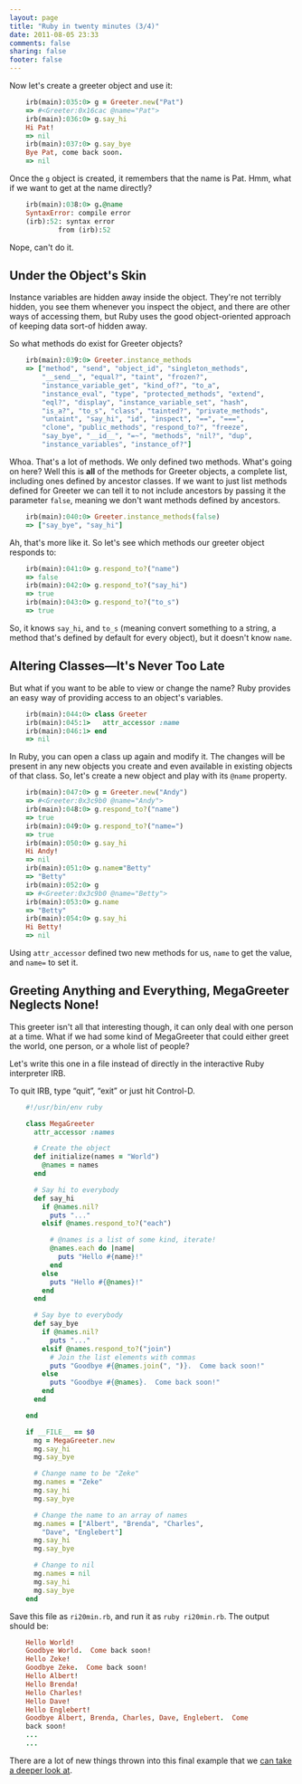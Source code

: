```yaml
---
layout: page
title: "Ruby in twenty minutes (3/4)"
date: 2011-08-05 23:33
comments: false
sharing: false
footer: false
---
```

Now let's create a greeter object and use it:

``` ruby
    irb(main):035:0> g = Greeter.new("Pat")
    => #<Greeter:0x16cac @name="Pat">
    irb(main):036:0> g.say_hi
    Hi Pat!
    => nil
    irb(main):037:0> g.say_bye
    Bye Pat, come back soon.
    => nil
```

Once the `g` object is created, it remembers that the name is Pat.
Hmm, what if we want to get at the name directly?

``` ruby
    irb(main):038:0> g.@name
    SyntaxError: compile error
    (irb):52: syntax error
            from (irb):52
```

Nope, can't do it.

## Under the Object's Skin

Instance variables are hidden away inside the object. They're not
terribly hidden, you see them whenever you inspect the object, and there
are other ways of accessing them, but Ruby uses  the good object-oriented
approach of keeping data sort-of hidden away.

So what methods do exist for Greeter objects?

``` ruby
    irb(main):039:0> Greeter.instance_methods
    => ["method", "send", "object_id", "singleton_methods",
        "__send__", "equal?", "taint", "frozen?",
        "instance_variable_get", "kind_of?", "to_a",
        "instance_eval", "type", "protected_methods", "extend",
        "eql?", "display", "instance_variable_set", "hash",
        "is_a?", "to_s", "class", "tainted?", "private_methods",
        "untaint", "say_hi", "id", "inspect", "==", "===",
        "clone", "public_methods", "respond_to?", "freeze",
        "say_bye", "__id__", "=~", "methods", "nil?", "dup",
        "instance_variables", "instance_of?"]
```

Whoa. That's a lot of methods. We only defined two methods. What's
going on here? Well this is **all** of the methods for Greeter objects,
a complete list, including ones defined  by ancestor classes.  If we  want to just list
methods defined for Greeter we can tell it to not include ancestors by
passing  it  the parameter  `false`,  meaning  we  don't want  methods
defined by ancestors.

``` ruby
    irb(main):040:0> Greeter.instance_methods(false)
    => ["say_bye", "say_hi"]
```

Ah, that's more like it. So let's see which methods our greeter
object responds to:

``` ruby
    irb(main):041:0> g.respond_to?("name")
    => false
    irb(main):042:0> g.respond_to?("say_hi")
    => true
    irb(main):043:0> g.respond_to?("to_s")
    => true
```

So, it knows `say_hi`, and `to_s` (meaning  convert something  to a
string, a method  that's defined by default for every object), but it
doesn't know `name`.

## Altering Classes—It's Never Too Late

But what  if you want  to be  able to view  or change the  name?  Ruby
provides an easy way of providing access to an object's variables.

``` ruby
    irb(main):044:0> class Greeter
    irb(main):045:1>   attr_accessor :name
    irb(main):046:1> end
    => nil
```

In Ruby, you can open a class  up again and modify it. The changes
will be present in any new objects you create and even available in existing
objects of that class. So, let's create a new object and play with its
`@name` property.

``` ruby
    irb(main):047:0> g = Greeter.new("Andy")
    => #<Greeter:0x3c9b0 @name="Andy">
    irb(main):048:0> g.respond_to?("name")
    => true
    irb(main):049:0> g.respond_to?("name=")
    => true
    irb(main):050:0> g.say_hi
    Hi Andy!
    => nil
    irb(main):051:0> g.name="Betty"
    => "Betty"
    irb(main):052:0> g
    => #<Greeter:0x3c9b0 @name="Betty">
    irb(main):053:0> g.name
    => "Betty"
    irb(main):054:0> g.say_hi
    Hi Betty!
    => nil
```

Using `attr_accessor`  defined two new  methods for us, `name`  to get
the value, and `name=` to set it.

## Greeting Anything and Everything, MegaGreeter Neglects None!

This greeter isn't all that  interesting though, it can only deal with
one person  at a time.  What if  we had some kind  of MegaGreeter that
could either greet the world, one person, or a whole list of people?

Let's write this one in a  file instead of directly in the interactive
Ruby interpreter IRB.

To quit IRB, type &#8220;quit&#8221;, &#8220;exit&#8221; or just hit Control-D.

``` ruby
    #!/usr/bin/env ruby

    class MegaGreeter
      attr_accessor :names

      # Create the object
      def initialize(names = "World")
        @names = names
      end

      # Say hi to everybody
      def say_hi
        if @names.nil?
          puts "..."
        elsif @names.respond_to?("each")

          # @names is a list of some kind, iterate!
          @names.each do |name|
            puts "Hello #{name}!"
          end
        else
          puts "Hello #{@names}!"
        end
      end

      # Say bye to everybody
      def say_bye
        if @names.nil?
          puts "..."
        elsif @names.respond_to?("join")
          # Join the list elements with commas
          puts "Goodbye #{@names.join(", ")}.  Come back soon!"
        else
          puts "Goodbye #{@names}.  Come back soon!"
        end
      end

    end

    if __FILE__ == $0
      mg = MegaGreeter.new
      mg.say_hi
      mg.say_bye

      # Change name to be "Zeke"
      mg.names = "Zeke"
      mg.say_hi
      mg.say_bye

      # Change the name to an array of names
      mg.names = ["Albert", "Brenda", "Charles",
        "Dave", "Englebert"]
      mg.say_hi
      mg.say_bye

      # Change to nil
      mg.names = nil
      mg.say_hi
      mg.say_bye
    end
```

Save this file as `ri20min.rb`, and run it as `ruby ri20min.rb`.
The output should be:

``` ruby
    Hello World!
    Goodbye World.  Come back soon!
    Hello Zeke!
    Goodbye Zeke.  Come back soon!
    Hello Albert!
    Hello Brenda!
    Hello Charles!
    Hello Dave!
    Hello Englebert!
    Goodbye Albert, Brenda, Charles, Dave, Englebert.  Come
    back soon!
    ...
    ...
```

There are a lot of new things thrown into this final example that we
[can take a deeper look at][].

[can take a deeper look at]: ../4
